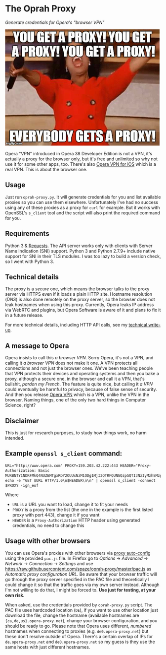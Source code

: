 # The Oprah Proxy
*Generate credentials for Opera's "browser VPN"*

!["Everybody gets a proxy" logo](logo.jpg)

Opera "VPN" introduced in Opera 38 Developer Edition is not a VPN, it's actually a proxy for the browser only, but it's free and unlimited so why not use it for some other apps, too. There's also [Opera VPN for iOS](https://itunes.apple.com/us/app/opera-free-vpn-unlimited-free/id1080756781?mt=8) which is a real VPN. This is about the browser one.

## Usage
Just run `oprah-proxy.py`. It will generate credentials for you and list available proxies so you can use them elsewhere. Unfortunately I've had no success using any of these proxies as a proxy for `curl` for example. But it works with OpenSSL's `s_client` tool and the script will also print the required command for you.

## Requirements
Python 3 & [Requests](http://docs.python-requests.org/). The API server works only with clients with Server Name Indication (SNI) support. Python 3 and Python 2.7.9+ include native support for SNI in their TLS modules. I was too lazy to build a version check, so I went with Python 3.

## Technical details
The proxy is a *secure* one, which means the browser talks to the proxy server via HTTPS even if it loads a plain HTTP site. Hostname resolution (*DNS*) is also done remotely on the proxy server, so the browser does not leak hostnames when using this proxy. Currently, Opera leaks IP address via WebRTC and plugins, but Opera Software is aware of it and plans to fix it in a future release.

For more technical details, including HTTP API calls, see my [technical write-up](https://gist.github.com/spaze/558b7c4cd81afa7c857381254ae7bd10).

## A message to Opera
Opera insists to call this *a browser VPN*. Sorry Opera, it's not a VPN, and calling it *a browser VPN* does not make it one. A VPN protects all connections and not just the browser ones. We've been teaching people that VPN protects their devices and operating systems and then you bake a proxy, although a secure one, in the browser and call it a VPN, that's bullshit, *pardon my French*. The feature is quite nice, but calling it *a VPN* could eventually be harmful to privacy, because of false sense of security. And then you release [Opera VPN](https://itunes.apple.com/us/app/opera-free-vpn-unlimited-free/id1080756781?mt=8) which *is* a VPN, unlike the VPN in the browser. Naming things, one of the only two hard things in Computer Science, right?

## Disclaimer
This is just for research purposes, to study how things work, no harm intended.

## Example `openssl s_client` command:
```
URL="http://www.opera.com" PROXY=159.203.42.222:443 HEADER="Proxy-Authorization: Basic MURBNTY1NDRFMkQ4NUZEMTgxRDY2OUUxNzM1ODg1MjI3QTRFQUNGQzpGQTI3NzIyMzhEMzg2MzlDMzYzQjk0RTA2MDc3NUIzNzMyNkIyQUEzQTM3OEVBNTdCOEVGQTUxQ0EzMjg0Qjc5"; echo -e "GET $URL HTTP/1.0\n$HEADER\n\n" | openssl s_client -connect $PROXY -ign_eof
```
Where
- `URL` is a URL you want to load, change it to fit your needs
- `PROXY` is a proxy from the list (the one in the example is the first listed proxy with port 443), change it if you want
- `HEADER` is a `Proxy-Authorization` HTTP header using generated credentials, no need to change this

## Usage with other browsers
You can use Opera's proxies with other browsers via [proxy auto-config](https://en.wikipedia.org/wiki/Proxy_auto-config) using the provided `pac.js` file. In Firefox go to *Options* → *Advanced* → *Network* → *Connection* → *Settings* and use https://raw.githubusercontent.com/spaze/oprah-proxy/master/pac.js as *Automatic proxy configuration URL*. Be aware that your browser traffic will go through the proxy server specified in the PAC file and theoretically I could change it so that the traffic goes via my own server instead. Although I'm not willing to do that, I might be forced to. **Use just for testing, at your own risk.**

When asked, use the credentials provided by `oprah-proxy.py` script. The PAC file uses hardcoded location (`DE`), if you want to use other location just download the file, change the hostname (available hostnames are `{ca,de,us}.opera-proxy.net`), change your browser configuration, and you should be ready to go. Please note that Opera uses different, *numbered* hostnames when connecting to proxies (e.g. `de0.opera-proxy.net`) but these don't resolve outside of Opera. There's a certain overlap of IPs for `de.opera-proxy.net` and `de0.opera-proxy.net` so my guess is they use the same hosts with just different hostnames.
